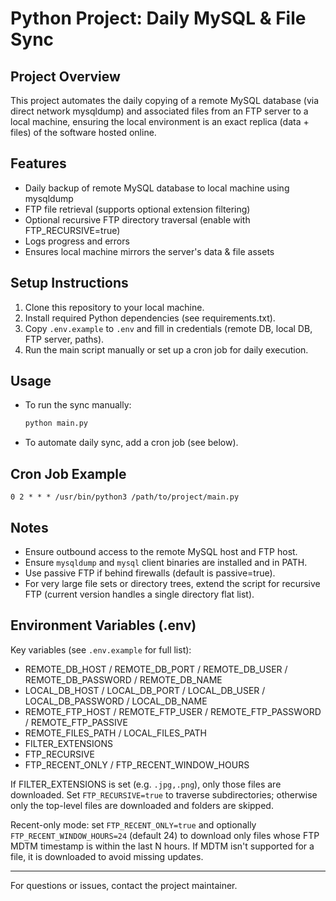 # Python Project: Daily MySQL & File Sync

## Project Overview
This project automates the daily copying of a remote MySQL database (via direct network mysqldump) and associated files from an FTP server to a local machine, ensuring the local environment is an exact replica (data + files) of the software hosted online.

## Features
- Daily backup of remote MySQL database to local machine using mysqldump
- FTP file retrieval (supports optional extension filtering)
 - Optional recursive FTP directory traversal (enable with FTP_RECURSIVE=true)
- Logs progress and errors
- Ensures local machine mirrors the server's data & file assets

## Setup Instructions
1. Clone this repository to your local machine.
2. Install required Python dependencies (see requirements.txt).
3. Copy `.env.example` to `.env` and fill in credentials (remote DB, local DB, FTP server, paths).
4. Run the main script manually or set up a cron job for daily execution.

## Usage
- To run the sync manually:
  ```bash
  python main.py
  ```
- To automate daily sync, add a cron job (see below).

## Cron Job Example
```
0 2 * * * /usr/bin/python3 /path/to/project/main.py
```

## Notes
- Ensure outbound access to the remote MySQL host and FTP host.
- Ensure `mysqldump` and `mysql` client binaries are installed and in PATH.
- Use passive FTP if behind firewalls (default is passive=true).
- For very large file sets or directory trees, extend the script for recursive FTP (current version handles a single directory flat list).

## Environment Variables (.env)
Key variables (see `.env.example` for full list):
- REMOTE_DB_HOST / REMOTE_DB_PORT / REMOTE_DB_USER / REMOTE_DB_PASSWORD / REMOTE_DB_NAME
- LOCAL_DB_HOST / LOCAL_DB_PORT / LOCAL_DB_USER / LOCAL_DB_PASSWORD / LOCAL_DB_NAME
- REMOTE_FTP_HOST / REMOTE_FTP_USER / REMOTE_FTP_PASSWORD / REMOTE_FTP_PASSIVE
- REMOTE_FILES_PATH / LOCAL_FILES_PATH
- FILTER_EXTENSIONS
 - FTP_RECURSIVE
 - FTP_RECENT_ONLY / FTP_RECENT_WINDOW_HOURS

If FILTER_EXTENSIONS is set (e.g. `.jpg,.png`), only those files are downloaded. Set `FTP_RECURSIVE=true` to traverse subdirectories; otherwise only the top-level files are downloaded and folders are skipped.

Recent-only mode: set `FTP_RECENT_ONLY=true` and optionally `FTP_RECENT_WINDOW_HOURS=24` (default 24) to download only files whose FTP MDTM timestamp is within the last N hours. If MDTM isn't supported for a file, it is downloaded to avoid missing updates.

---

For questions or issues, contact the project maintainer.
